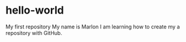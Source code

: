 # hello-world
My first repository
My name is Marlon
I am learning how to create my a repository with GitHub.
